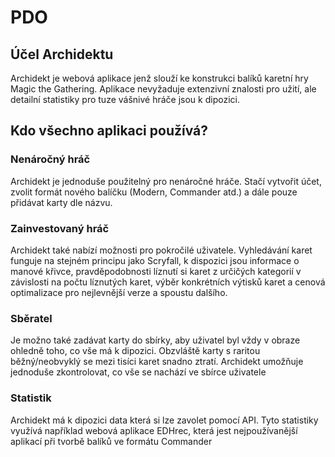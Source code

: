 # PDO

## Účel Archidektu
Archidekt je webová aplikace jenž slouží ke konstrukci balíků karetní hry Magic the Gathering. Aplikace nevyžaduje extenzivní znalosti pro užití, ale detailní statistiky pro tuze vášnivé hráče jsou k dipozici.

## Kdo všechno aplikaci používá? 
### Nenáročný hráč
Archidekt je jednoduše použitelný pro nenáročné hráče. Stačí vytvořit účet, zvolit formát nového balíčku (Modern, Commander atd.) a dále pouze přidávat karty dle názvu.

### Zainvestovaný hráč
Archidekt také nabízí možnosti pro pokročilé uživatele. Vyhledávání karet funguje na stejném principu jako Scryfall, k dispozici jsou informace o manové křivce, pravděpodobnosti líznutí si karet z určičých kategorií v závislosti na počtu líznutých karet, výběr konkrétních výtisků karet a cenová optimalizace pro nejlevnější verze a spoustu dalšího.

### Sběratel
Je možno také zadávat karty do sbírky, aby uživatel byl vždy v obraze ohledně toho, co vše má k dipozici. Obzvláště karty s raritou běžný/neobvyklý se mezi tisíci karet snadno ztratí. Archidekt umožňuje jednoduše zkontrolovat, co vše se nachází ve sbírce uživatele

### Statistik
Archidekt má k dipozici data která si lze zavolet pomocí API. Tyto statistiky využívá například webová aplikace EDHrec, která jest nejpoužívanější aplikací při tvorbě balíků ve formátu Commander
